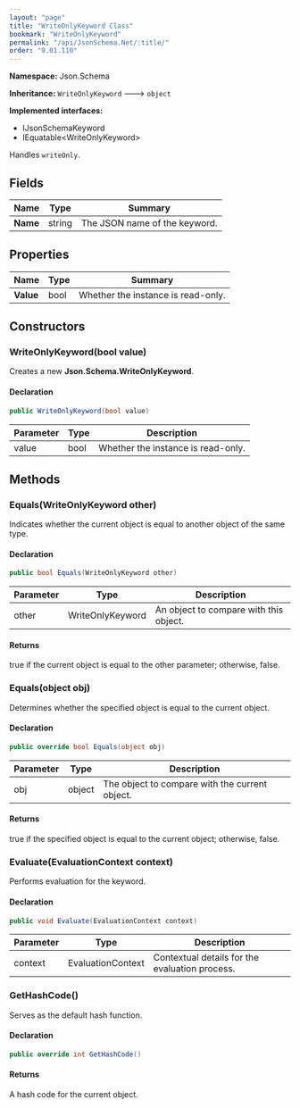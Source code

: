 ```yaml
---
layout: "page"
title: "WriteOnlyKeyword Class"
bookmark: "WriteOnlyKeyword"
permalink: "/api/JsonSchema.Net/:title/"
order: "9.01.110"
---
```

**Namespace:** Json.Schema

**Inheritance:**
`WriteOnlyKeyword`
 🡒 
`object`

**Implemented interfaces:**

- IJsonSchemaKeyword
- IEquatable\<WriteOnlyKeyword\>

Handles `writeOnly`.

## Fields

| Name | Type | Summary |
|---|---|---|
| **Name** | string | The JSON name of the keyword. |
## Properties

| Name | Type | Summary |
|---|---|---|
| **Value** | bool | Whether the instance is read-only. |
## Constructors

### WriteOnlyKeyword(bool value)

Creates a new **Json.Schema.WriteOnlyKeyword**.

#### Declaration

```c#
public WriteOnlyKeyword(bool value)
```
| Parameter | Type | Description |
|---|---|---|
| value | bool | Whether the instance is read-only. |

## Methods

### Equals(WriteOnlyKeyword other)

Indicates whether the current object is equal to another object of the same type.

#### Declaration

```c#
public bool Equals(WriteOnlyKeyword other)
```
| Parameter | Type | Description |
|---|---|---|
| other | WriteOnlyKeyword | An object to compare with this object. |

#### Returns

true if the current object is equal to the <paramref name="other">other</paramref> parameter; otherwise, false.

### Equals(object obj)

Determines whether the specified object is equal to the current object.

#### Declaration

```c#
public override bool Equals(object obj)
```
| Parameter | Type | Description |
|---|---|---|
| obj | object | The object to compare with the current object. |

#### Returns

true if the specified object  is equal to the current object; otherwise, false.

### Evaluate(EvaluationContext context)

Performs evaluation for the keyword.

#### Declaration

```c#
public void Evaluate(EvaluationContext context)
```
| Parameter | Type | Description |
|---|---|---|
| context | EvaluationContext | Contextual details for the evaluation process. |

### GetHashCode()

Serves as the default hash function.

#### Declaration

```c#
public override int GetHashCode()
```

#### Returns

A hash code for the current object.

